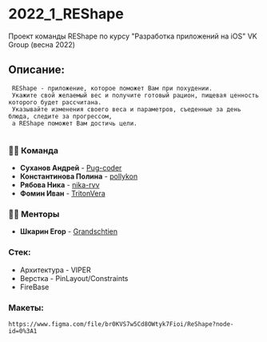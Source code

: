 # 2022_1_REShape
Проект команды REShape по курсу "Разработка приложений на iOS" VK Group (весна 2022)

## Описание:
     REShape - приложение, которое поможет Вам при похудении.
     Укажите свой желаемый вес и получите готовый рацион, пищевая ценность которого будет рассчитана.
     Указывайте изменения своего веса и параметров, съеденные за день блюда, следите за прогрессом,
     а REShape поможет Вам достичь цели.
          
### 👨‍💻 Команда
* **Суханов Андрей** - [Pug-coder](https://github.com/Pug-coder)
* **Константинова Полина** - [pollykon](https://github.com/orgs/R-E-Shape/people/pollykon)
* **Рябова Ника** - [nika-rvv](https://github.com/nika-rvv)
* **Фомин Иван** - [TritonVera](https://github.com/TritonVera)


### 🧑‍🏫 Менторы
* **Шкарин Егор** - [Grandschtien](https://github.com/Grandschtien)

### Стек:
* Архитектура - VIPER
* Верстка - PinLayout/Constraints 
* FireBase

### Макеты: 
    https://www.figma.com/file/br0KVS7w5Cd8OWtyk7Fioi/ReShape?node-id=0%3A1
